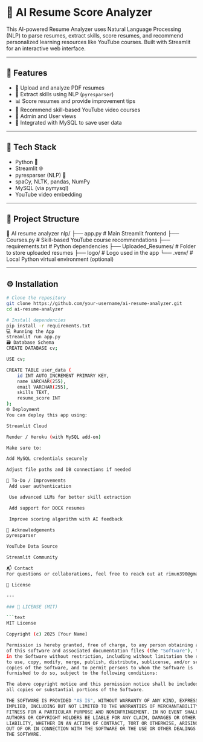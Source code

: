 # 🤖 AI Resume Score Analyzer 

This AI-powered Resume Analyzer uses Natural Language Processing (NLP) to parse resumes, extract skills, score resumes, and recommend personalized learning resources like YouTube courses. Built with Streamlit for an interactive web interface.

---

## 🚀 Features

- 📄 Upload and analyze PDF resumes
- 🧠 Extract skills using NLP (`pyresparser`)
- 📊 Score resumes and provide improvement tips
- 🎯 Recommend skill-based YouTube video courses
- 📁 Admin and User views
- 🔗 Integrated with MySQL to save user data

---

## 🧰 Tech Stack

- Python 🐍
- Streamlit 🌐
- pyresparser (NLP) 🧠
- spaCy, NLTK, pandas, NumPy
- MySQL (via pymysql)
- YouTube video embedding

---

## 📂 Project Structure
📁 AI resume analyzer nlp/ ├── app.py # Main Streamlit frontend ├── Courses.py # Skill-based YouTube course recommendations ├── requirements.txt # Python dependencies ├── Uploaded_Resumes/ # Folder to store uploaded resumes ├── logo/ # Logo used in the app └── .venv/ # Local Python virtual environment (optional)

---

## ⚙️ Installation

```bash
# Clone the repository
git clone https://github.com/your-username/ai-resume-analyzer.git
cd ai-resume-analyzer

# Install dependencies
pip install -r requirements.txt
💻 Running the App
streamlit run app.py
🗃️ Database Schema
CREATE DATABASE cv;

USE cv;

CREATE TABLE user_data (
    id INT AUTO_INCREMENT PRIMARY KEY,
    name VARCHAR(255),
    email VARCHAR(255),
    skills TEXT,
    resume_score INT
);
🌐 Deployment
You can deploy this app using:

Streamlit Cloud

Render / Heroku (with MySQL add-on)

Make sure to:

Add MySQL credentials securely

Adjust file paths and DB connections if needed

📌 To-Do / Improvements
 Add user authentication

 Use advanced LLMs for better skill extraction

 Add support for DOCX resumes

 Improve scoring algorithm with AI feedback

🙌 Acknowledgements
pyresparser

YouTube Data Source

Streamlit Community

📬 Contact
For questions or collaborations, feel free to reach out at rimun390@gmail.com.

📝 License

---

### 📄 LICENSE (MIT)

```text
MIT License

Copyright (c) 2025 [Your Name]

Permission is hereby granted, free of charge, to any person obtaining a copy
of this software and associated documentation files (the "Software"), to deal
in the Software without restriction, including without limitation the rights  
to use, copy, modify, merge, publish, distribute, sublicense, and/or sell     
copies of the Software, and to permit persons to whom the Software is         
furnished to do so, subject to the following conditions:                       

The above copyright notice and this permission notice shall be included in    
all copies or substantial portions of the Software.                           

THE SOFTWARE IS PROVIDED "AS IS", WITHOUT WARRANTY OF ANY KIND, EXPRESS OR    
IMPLIED, INCLUDING BUT NOT LIMITED TO THE WARRANTIES OF MERCHANTABILITY,      
FITNESS FOR A PARTICULAR PURPOSE AND NONINFRINGEMENT. IN NO EVENT SHALL THE   
AUTHORS OR COPYRIGHT HOLDERS BE LIABLE FOR ANY CLAIM, DAMAGES OR OTHER        
LIABILITY, WHETHER IN AN ACTION OF CONTRACT, TORT OR OTHERWISE, ARISING FROM, 
OUT OF OR IN CONNECTION WITH THE SOFTWARE OR THE USE OR OTHER DEALINGS IN     
THE SOFTWARE.
